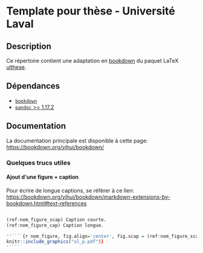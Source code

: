# Template pour thèse - Université Laval

## Description

Ce répertoire contient une adaptation en
[bookdown](https://cran.rstudio.com/web/packages/bookdown/index.html) du paquet
LaTeX [ulthese](https://www.ctan.org/pkg/ulthese?lang=en).

## Dépendances

* [`bookdown`](https://cran.rstudio.com/web/packages/bookdown/index.html)
* [`pandoc` >= 1.17.2](https://s3.amazonaws.com/rstudio-buildtools/pandoc-1.17.2.zip)

## Documentation

La documentation principale est disponible à cette page:
https://bookdown.org/yihui/bookdown/

### Quelques trucs utiles

#### Ajout d'une figure + caption

Pour écrire de longue captions, se référer à ce lien:
https://bookdown.org/yihui/bookdown/markdown-extensions-by-bookdown.html#text-references

```r

(ref:nom_figure_scap) Caption courte.
(ref:nom_figure_cap) Caption longue.

''````{r nom_figure, fig.align='center', fig.scap = (ref:nom_figure_scap), fig.cap = (ref:nom_figure_cap)}
knitr::include_graphics("ul_p.pdf")}
''```
```
